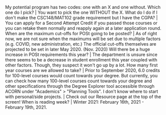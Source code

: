 My potential program has two codes: one with an X and one without. Which one do I pick? | You want to pick the one WITHOUT the X. 
What do I do if I don't make the CSC148/MAT102 grade requirement but I have the CGPA? | You can apply for a Second Attempt Credit if you passed those courses or you can retake them normally and reapply again at a later application round.
When are the maximum cut-offs for POSt going to be posted? | As of right now, we are not sure when the maximums will be set due to multiple factors (e.g. COVID, new administration, etc.) The official cut-offs themselves are projected to be set in later May 2020. (Nov. 2020)
Will there be a huge increase in POSt requirements this year? | The department is unsure since there seems to be a decrease in student enrollment this year coupled with other factors. Though, they suspect it won't go up by a lot.
How many first year courses are we allowed to take? | Prior to September 2020, 6.0 credits for 100-level courses would count towards your degree. But currently, you can check how many 100-level courses count towards your degree and other specifications through the Degree Explorer tool accessible through ACORN under "Academics" > "Planning Tools".
I don't know where to start with personal/side projects. | Check out our Resource page at the top of the screen!
When is reading week? | Winter 2021: February 16th, 2021 - February 19th, 2021.
